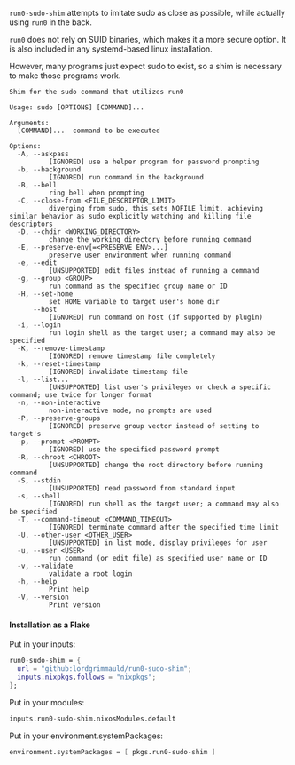 `run0-sudo-shim` attempts to imitate sudo as close as possible, while actually using `run0` in the back.

`run0` does not rely on SUID binaries, which makes it a more secure option.
It is also included in any systemd-based linux installation.

However, many programs just expect sudo to exist, so a shim is necessary to make those programs work.

```
Shim for the sudo command that utilizes run0

Usage: sudo [OPTIONS] [COMMAND]...

Arguments:
  [COMMAND]...  command to be executed

Options:
  -A, --askpass
          [IGNORED] use a helper program for password prompting
  -b, --background
          [IGNORED] run command in the background
  -B, --bell
          ring bell when prompting
  -C, --close-from <FILE_DESCRIPTOR_LIMIT>
          diverging from sudo, this sets NOFILE limit, achieving similar behavior as sudo explicitly watching and killing file descriptors
  -D, --chdir <WORKING_DIRECTORY>
          change the working directory before running command
  -E, --preserve-env[=<PRESERVE_ENV>...]
          preserve user environment when running command
  -e, --edit
          [UNSUPPORTED] edit files instead of running a command
  -g, --group <GROUP>
          run command as the specified group name or ID
  -H, --set-home
          set HOME variable to target user's home dir
      --host
          [IGNORED] run command on host (if supported by plugin)
  -i, --login
          run login shell as the target user; a command may also be specified
  -K, --remove-timestamp
          [IGNORED] remove timestamp file completely
  -k, --reset-timestamp
          [IGNORED] invalidate timestamp file
  -l, --list...
          [UNSUPPORTED] list user's privileges or check a specific command; use twice for longer format
  -n, --non-interactive
          non-interactive mode, no prompts are used
  -P, --preserve-groups
          [IGNORED] preserve group vector instead of setting to target's
  -p, --prompt <PROMPT>
          [IGNORED] use the specified password prompt
  -R, --chroot <CHROOT>
          [UNSUPPORTED] change the root directory before running command
  -S, --stdin
          [UNSUPPORTED] read password from standard input
  -s, --shell
          [IGNORED] run shell as the target user; a command may also be specified
  -T, --command-timeout <COMMAND_TIMEOUT>
          [IGNORED] terminate command after the specified time limit
  -U, --other-user <OTHER_USER>
          [UNSUPPORTED] in list mode, display privileges for user
  -u, --user <USER>
          run command (or edit file) as specified user name or ID
  -v, --validate
          validate a root login
  -h, --help
          Print help
  -V, --version
          Print version
```

#### Installation as a Flake

Put in your inputs:

```nix
run0-sudo-shim = {
  url = "github:lordgrimmauld/run0-sudo-shim";
  inputs.nixpkgs.follows = "nixpkgs";
};
```

Put in your modules:

```nix
inputs.run0-sudo-shim.nixosModules.default
```

Put in your environment.systemPackages:

```nix
environment.systemPackages = [ pkgs.run0-sudo-shim ]
```
